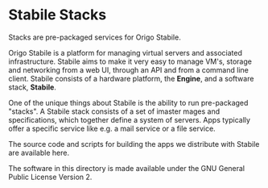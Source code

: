 # Stabile Stacks
Stacks are pre-packaged services for Origo Stabile.

Origo Stabile is a platform for managing virtual servers and associated infrastructure.
Stabile aims to make it very easy to manage VM's, storage and networking from a web UI, through an API and from a command line client.
Stabile consists of a hardware platform, the **Engine**, and a software stack, **Stabile**.

One of the unique things about Stabile is the ability to run pre-packaged "stacks". A Stabile stack consists of a set of imaster mages and specifications, which together define a system of servers. Apps typically offer a specific service like e.g. a mail service or a file service.

The source code and scripts for building the apps we distribute with Stabile are available here.

The software in this directory is made available under the GNU General Public License Version 2.